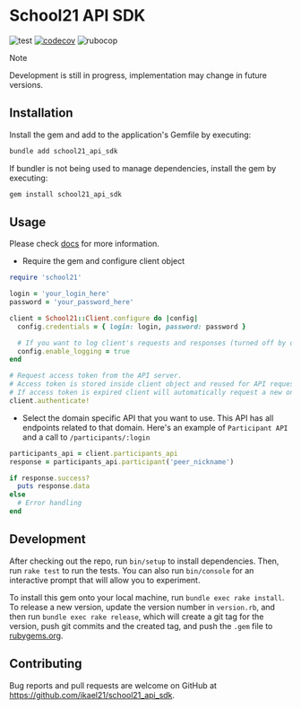 # School21 API SDK

![test](https://github.com/ikael21/school21_api_sdk/actions/workflows/test.yml/badge.svg)
[![codecov](https://codecov.io/github/ikael21/school21_api_sdk/branch/main/graph/badge.svg?token=O7I31Q7N96)](https://codecov.io/github/ikael21/school21_api_sdk)
![rubocop](https://github.com/ikael21/school21_api_sdk/actions/workflows/rubocop.yml/badge.svg)

> [!NOTE]
> Development is still in progress, implementation may change in future versions.

## Installation

Install the gem and add to the application's Gemfile by executing:

```bash
bundle add school21_api_sdk
```

If bundler is not being used to manage dependencies, install the gem by executing:

```bash
gem install school21_api_sdk
```

## Usage

Please check [docs](https://edu.21-school.ru/docs) for more information.

- Require the gem and configure client object

```ruby
require 'school21'

login = 'your_login_here'
password = 'your_password_here'

client = School21::Client.configure do |config|
  config.credentials = { login: login, password: password }

  # If you want to log client's requests and responses (turned off by default)
  config.enable_logging = true
end

# Request access token from the API server.
# Access token is stored inside client object and reused for API requests.
# If access token is expired client will automatically request a new one.
client.authenticate!
```

- Select the domain specific API that you want to use. This API has all endpoints related to that domain. Here's an example of `Participant API` and a call to `/participants/:login`

```ruby
participants_api = client.participants_api
response = participants_api.participant('peer_nickname')

if response.success?
  puts response.data
else
  # Error handling
end
```

## Development

After checking out the repo, run `bin/setup` to install dependencies. Then, run `rake test` to run the tests. You can also run `bin/console` for an interactive prompt that will allow you to experiment.

To install this gem onto your local machine, run `bundle exec rake install`. To release a new version, update the version number in `version.rb`, and then run `bundle exec rake release`, which will create a git tag for the version, push git commits and the created tag, and push the `.gem` file to [rubygems.org](https://rubygems.org).

## Contributing

Bug reports and pull requests are welcome on GitHub at <https://github.com/ikael21/school21_api_sdk>.

